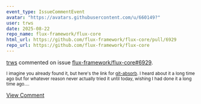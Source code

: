 ```yaml
---
event_type: IssueCommentEvent
avatar: "https://avatars.githubusercontent.com/u/660149?"
user: trws
date: 2025-08-22
repo_name: flux-framework/flux-core
html_url: https://github.com/flux-framework/flux-core/pull/6929
repo_url: https://github.com/flux-framework/flux-core
---
```


<a href='https://github.com/trws' target='_blank'>trws</a> commented on issue <a href='https://github.com/flux-framework/flux-core/pull/6929' target='_blank'>flux-framework/flux-core#6929</a>.

<small>I imagine you already found it, but here's the link for [git-absorb](https://github.com/tummychow/git-absorb). I heard about it a long time ago but for whatever reason never actually tried it until today, wishing I had done it a long time ago....</small>

<a href='https://github.com/flux-framework/flux-core/pull/6929' target='_blank'>View Comment</a>